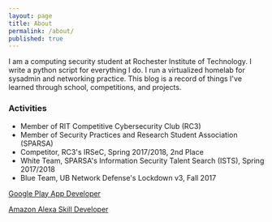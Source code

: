 ```yaml
---
layout: page
title: About
permalink: /about/
published: true
---
```


I am a computing security student at Rochester Institute of Technology. I write a python script for everything I do. I run a virtualized homelab for sysadmin and networking practice. This blog is a record of things I've learned through school, competitions, and projects.

### Activities
- Member of RIT Competitive Cybersecurity Club (RC3)
- Member of Security Practices and Research Student Association (SPARSA)
- Competitor, RC3's IRSeC, Spring 2017/2018, 2nd Place
- White Team, SPARSA's Information Security Talent Search (ISTS), Spring 2017/2018
- Blue Team, UB Network Defense's Lockdown v3, Fall 2017

[Google Play App Developer](https://play.google.com/store/apps/details?id=com.becksteadn.recipesaver&amp;hl=en)

[Amazon Alexa Skill Developer](https://www.amazon.com/Reddit-Explain-Like-Im-Unofficial/dp/B077ZQWYX3)
